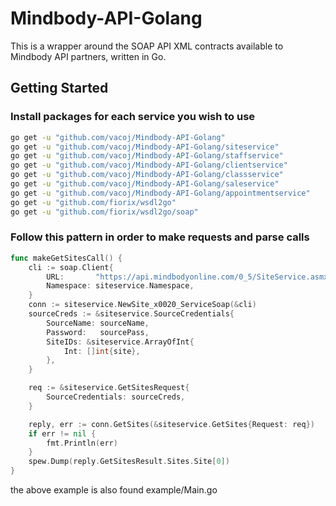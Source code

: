 # Mindbody-API-Golang

This is a wrapper around the SOAP API XML contracts available to Mindbody API partners, written in Go.


## Getting Started


### Install packages for each service you wish to use
``` bash
go get -u "github.com/vacoj/Mindbody-API-Golang"
go get -u "github.com/vacoj/Mindbody-API-Golang/siteservice"
go get -u "github.com/vacoj/Mindbody-API-Golang/staffservice"
go get -u "github.com/vacoj/Mindbody-API-Golang/clientservice"
go get -u "github.com/vacoj/Mindbody-API-Golang/classservice"
go get -u "github.com/vacoj/Mindbody-API-Golang/saleservice"
go get -u "github.com/vacoj/Mindbody-API-Golang/appointmentservice"
go get -u "github.com/fiorix/wsdl2go"
go get -u "github.com/fiorix/wsdl2go/soap"
```


### Follow this pattern in order to make requests and parse calls
``` go
func makeGetSitesCall() {
	cli := soap.Client{
		URL:       "https://api.mindbodyonline.com/0_5/SiteService.asmx",
		Namespace: siteservice.Namespace,
	}
	conn := siteservice.NewSite_x0020_ServiceSoap(&cli)
	sourceCreds := &siteservice.SourceCredentials{
		SourceName: sourceName,
		Password:   sourcePass,
		SiteIDs: &siteservice.ArrayOfInt{
			Int: []int{site},
		},
	}

	req := &siteservice.GetSitesRequest{
		SourceCredentials: sourceCreds,
	}

	reply, err := conn.GetSites(&siteservice.GetSites{Request: req})
	if err != nil {
		fmt.Println(err)
	}
	spew.Dump(reply.GetSitesResult.Sites.Site[0])
}
```
the above example is also found <a hred="github.com/vacoj/Mindbody-API-Golang/example/Main.go">example/Main.go</a>

